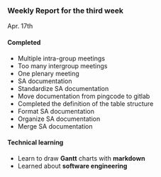 ### Weekly Report for the third week

Apr. 17th

#### Completed
- Multiple intra-group meetings
- Too many intergroup meetings
- One plenary meeting
- SA documentation
- Standardize SA documentation
- Move documentation from pingcode to gitlab
- Completed the definition of the table structure
- Format SA documentation
- Organize SA documentation
- Merge SA documentation

#### Technical learning
- Learn to draw **Gantt** charts with **markdown**
- Learned about **software engineering**
